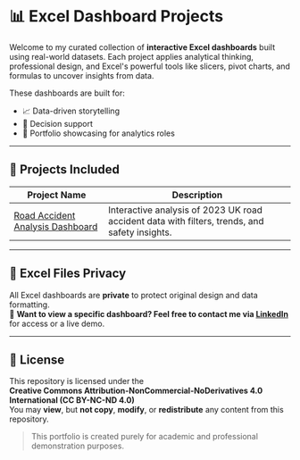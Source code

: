 # 📊 Excel Dashboard Projects

Welcome to my curated collection of **interactive Excel dashboards** built using real-world datasets. Each project applies analytical thinking, professional design, and Excel's powerful tools like slicers, pivot charts, and formulas to uncover insights from data.

These dashboards are built for:
- 📈 Data-driven storytelling
- 🧩 Decision support
- 💼 Portfolio showcasing for analytics roles

---

## 📁 Projects Included

| Project Name | Description |
|--------------|-------------|
| [Road Accident Analysis Dashboard](./Road_Accident_Analysis_Dashboard) | Interactive analysis of 2023 UK road accident data with filters, trends, and safety insights. |

---

## 🔐 Excel Files Privacy

All Excel dashboards are **private** to protect original design and data formatting.  
📩 **Want to view a specific dashboard? Feel free to contact me via [LinkedIn]([https://www.linkedin.com/in/miruthunjaya2005/])** for access or a live demo.

---

## 📜 License

This repository is licensed under the  
**Creative Commons Attribution-NonCommercial-NoDerivatives 4.0 International (CC BY-NC-ND 4.0)**  
You may **view**, but **not copy**, **modify**, or **redistribute** any content from this repository.

> This portfolio is created purely for academic and professional demonstration purposes.
